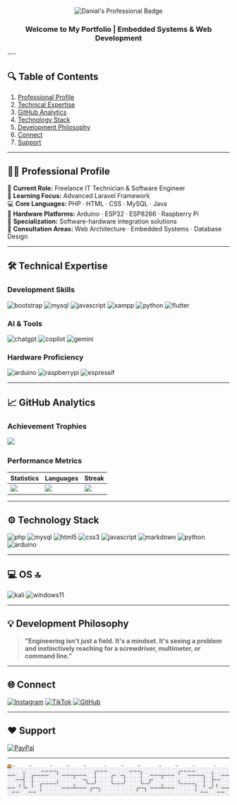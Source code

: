 <!-- Professional Header with Badge Identity -->
<p align="center">
  <img src="https://img.shields.io/badge/Danial-IT_Technician_&_Software_Engineer-8E75B2?style=for-the-badge&logo=starship&logoColor=white&labelColor=2F3134" alt="Danial's Professional Badge"/>
  <h3 align="center">Welcome to My Portfolio | Embedded Systems & Web Development</h3>
</p>
---

## 🔍 Table of Contents
1. [Professional Profile](#-professional-profile)  
2. [Technical Expertise](#-technical-expertise)  
3. [GitHub Analytics](#-github-analytics)  
4. [Technology Stack](#-technology-stack)  
5. [Development Philosophy](#-development-philosophy)  
6. [Connect](#-connect)  
7. [Support](#-support)  

---

## 👨‍💻 Professional Profile
🔭 <strong>Current Role:</strong> Freelance IT Technician & Software Engineer<br/>
🌱 <strong>Learning Focus:</strong> Advanced Laravel Framework<br/>
💻 <strong>Core Languages:</strong> PHP · HTML · CSS · MySQL · Java<br/>
🔧 <strong>Hardware Platforms:</strong> Arduino · ESP32 · ESP8266 · Raspberry Pi<br/>
🚀 <strong>Specialization:</strong> Software-hardware integration solutions<br/>
💬 <strong>Consultation Areas:</strong> Web Architecture · Embedded Systems · Database Design<br/>

---

## 🛠 Technical Expertise
### Development Skills
![bootstrap](https://github.com/user-attachments/assets/124202e4-aa8c-4bcd-a057-e2b7c7def733)
![mysql](https://github.com/user-attachments/assets/a55e5696-42ad-4837-9bbe-ed9fdb5e8b21)
![javascript](https://github.com/user-attachments/assets/15e767d6-31d8-41e3-9b3c-d3ce4a55a839)
![xampp](https://github.com/user-attachments/assets/c4ea4cc9-8c4e-4595-9514-0aaaa4df7d8d)
![python](https://github.com/user-attachments/assets/f16f3557-316a-47f6-979a-dc1fe21c26c1)
![flutter](https://github.com/user-attachments/assets/3fbc799e-abc2-4ecd-b13b-ad88d994de0b)


### AI & Tools
![chatgpt](https://github.com/user-attachments/assets/ce06faa2-bd80-4696-a648-b4d313bda929)
![copilot](https://github.com/user-attachments/assets/86e49dff-4e98-44c0-8ca8-a3be4862d265)
![gemini](https://github.com/user-attachments/assets/960918f6-8c12-4707-a6c9-ed3ab307bf83)


### Hardware Proficiency
![arduino](https://github.com/user-attachments/assets/e292e114-af10-4389-8193-89f35613244c)
![raspberrypi](https://github.com/user-attachments/assets/1ee42cbf-bb3d-4193-a599-4c0fae54371e)
![espressif](https://github.com/user-attachments/assets/95ee2011-03f0-4992-8201-8ad07c4a11f1)


---

## 📈 GitHub Analytics
### Achievement Trophies
![](https://github-profile-trophy.vercel.app/?username=danial-blackhat&theme=radical&no-frame=true&margin-w=5&column=4)

### Performance Metrics
| Statistics | Languages | Streak |
|------------|-----------|--------|
| <img src="https://github-readme-stats.vercel.app/api?username=danial-blackhat&show_icons=true&theme=radical&hide_border=true" width="100%"> | <img src="https://github-readme-stats.vercel.app/api/top-langs?username=danial-blackhat&layout=compact&theme=radical&hide_border=true" width="100%"> | <img src="https://streak-stats.demolab.com?user=danial-blackhat&theme=radical&hide_border=true" width="100%"> |

---

## ⚙️ Technology Stack

  <img src="https://github.com/user-attachments/assets/f5cb86ab-b943-4c1e-9e49-0e91645739fd" alt="php" height="40"/>
  <img src="https://github.com/user-attachments/assets/527192f0-7cae-4298-bcd9-fbe0d5969e34" alt="mysql" height="40"/>
  <img src="https://github.com/user-attachments/assets/db145168-fd93-4f8f-8398-3bd39c1d42c1" alt="html5" height="40"/>
  <img src="https://github.com/user-attachments/assets/5f863bd6-8507-411e-93a7-5dcb57be8fc8" alt="css3" height="40"/>
  <img src="https://github.com/user-attachments/assets/595d20bc-ac7d-4dc4-adc3-60277c263b50" alt="javascript" height="40"/>
  <img src="https://github.com/user-attachments/assets/33b6f154-da13-4293-a480-bfab05d00716" alt="markdown" height="40"/>
  <img src="https://github.com/user-attachments/assets/dba76caf-6474-4421-9f10-f42f74a0c5d8" alt="python" height="40"/>
  <img src="https://github.com/user-attachments/assets/e298b72b-a723-4751-8334-7e7b118e483b" alt="arduino" height="40"/>

---

## 💻 OS 🔝
  ![kali](https://github.com/user-attachments/assets/893d74ac-7d6a-49eb-a96d-f77766e30669)
  ![windows11](https://github.com/user-attachments/assets/a7c491c6-1ba9-4b92-ad19-eda035309b82)

---

## 💡 Development Philosophy
> **"Engineering isn't just a field. It's a mindset. It's seeing a problem and instinctively reaching for a screwdriver, multimeter, or command line."**

---

## 🌐 Connect

[![Instagram](https://img.shields.io/badge/Instagram-@danial.fx__-E4405F?logo=instagram&style=flat-square)](https://instagram.com/danial.fx__) 
[![TikTok](https://img.shields.io/badge/TikTok-@dnial__blackhat-000000?logo=tiktok&style=flat-square)](https://tiktok.com/@dnial_blackhat) 
[![GitHub](https://img.shields.io/badge/GitHub-danial--blackhat-181717?logo=github&style=flat-square)](https://github.com/danial-blackhat)

---

## ❤️ Support
[![PayPal](https://img.shields.io/badge/Support_My_Work-00457C?logo=paypal&style=for-the-badge)](https://paypal.me/MrMoneyHeist) 

---

<picture>
  <source media="(prefers-color-scheme: dark)" srcset="https://raw.githubusercontent.com/danial-blackhat/danial-blackhat/output/pacman-contribution-graph-dark.svg">
  <source media="(prefers-color-scheme: light)" srcset="https://raw.githubusercontent.com/danial-blackhat/danial-blackhat/output/pacman-contribution-graph.svg">
  <img alt="pacman contribution graph" src="https://raw.githubusercontent.com/danial-blackhat/danial-blackhat/output/pacman-contribution-graph.svg">
</picture>

###
